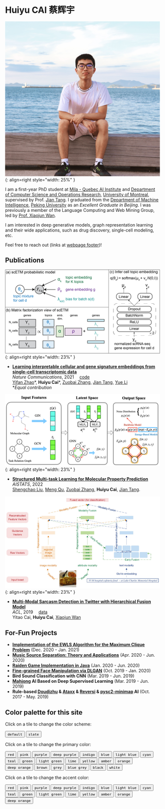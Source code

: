 # Huiyu CAI 蔡辉宇

![profile photo](assets/images/photo.jpg){: align=right style="width: 25%" }

I am a first-year PhD student at <a href="https://mila.quebec/en">Mila - Quebec AI Institute</a> and <a href="https://diro.umontreal.ca/english/home/">Department of Computer Science and Operations Research</a>, <a href="https://www.umontreal.ca/en/">University of Montreal</a>, supervised by Prof. <a href="https://jian-tang.com">Jian Tang</a>. I graduated from the <a href="http://www.cis.pku.edu.cn/">Department of Machine Intelligence</a>,
<a href="http://www.pku.edu.cn">Peking University</a> as an *Excellent Graduate in Beijing*.
I was previously a member of the Language Computing and Web Mining Group,
led by <a href="https://wanxiaojun.github.io/">Prof. Xiaojun Wan</a>.

I am interested in deep generative models, graph representation learning and their wide applications,
such as drug discovery, single-cell modeling, etc.

Feel free to reach out (links at [webpage footer](#index_bottom))!

## Publications

![scETM](assets/images/scETM.png){: align=right style="width: 23%" }

- [**Learning interpretable cellular and gene signature embeddings from single-cell transcriptomic data**](https://www.biorxiv.org/content/10.1101/2021.01.13.426593v2)<br><em>Nature Communications</em>, 2021 &emsp;[code](https://github.com/hui2000ji/scETM)<br><a href="https://yifnzhao.github.io/">Yifan Zhao</a>\*, <strong>Huiyu Cai</strong>\*, <a href="https://oxer11.github.io/">Zuobai Zhang</a>, <a href="https://jian-tang.com">Jian Tang</a>, <a href="https://www.cs.mcgill.ca/~yueli/">Yue Li</a><br> *<em>Equal contribution</em>

![SGNN-EBM](assets/images/SGNN-EBM.png){: align=right style="width: 23%" }

- [**Structured Multi-task Learning for Molecular Property Prediction**](http://aistats.org/aistats2022/)<br><em>AISTATS</em>, 2022<br><a href="https://chao1224.github.io/">Shengchao Liu</a>, <a href="https://mnqu.github.io/">Meng Qu</a>, <a href="https://oxer11.github.io/">Zuobai Zhang</a>, <strong>Huiyu Cai</strong>, <a href="https://jian-tang.com">Jian Tang</a>.

![multi-modal sarcasm detection](assets/images/ACL_2019.jpg){: align=right style="width: 23%" }

- [**Multi-Modal Sarcasm Detection in Twitter with Hierarchical Fusion Model**](https://www.aclweb.org/anthology/P19-1239/) <br><em>ACL</em>, 2019 &emsp;[data](https://github.com/headacheboy/data-of-multimodal-sarcasm-detection)<br>Yitao Cai, <strong>Huiyu Cai</strong>, <a href="https://wanxiaojun.github.io/">Xiaojun Wan</a>

## For-Fun Projects
- [**Implementation of the EWLS Algorithm for the Maximum Clique Problem**](assets/codes/EWLS.cpp) (Dec. 2020 - Jan. 2021)
- [**Music Source Separation: Theory and Applications**](assets/documents/Music%20Source%20Separation%20-%20Report.pdf) (Apr. 2020 - Jun. 2020)
- [**Raiden Game Implementation in Java**](https://github.com/hui2000ji/RaidenGame) (Jan. 2020 - Jun. 2020)
- [**Fine-grained Face Manipulation via DLGAN**](https://github.com/sunyaofeng8/AI-Intro) (Oct. 2019 - Jan. 2020)
- **Bird Sound Classification with CNN** (Mar. 2019 - Jun. 2019)
- **[Mahjong](https://www.botzone.org.cn/game/Mahjong-GB) AI Based on Deep Supervised Learning** (Mar. 2019 - Jun. 2019)
- **Rule-based [Doudizhu](https://www.botzone.org.cn/game/FightTheLandlord2) & [Ataxx](https://www.botzone.org.cn/game/Ataxx) & [Reversi](https://www.botzone.org.cn/game/Reversi) & [pysc2-minimap](https://github.com/deepmind/pysc2) AI** (Oct. 2017 - May. 2019)

## Color palette for this site

Click on a tile to change the color scheme:

<div class="tx-switch">
  <button data-md-color-scheme="default"><code>default</code></button>
  <button data-md-color-scheme="slate"><code>slate</code></button>
</div>

<script>
  var buttons = document.querySelectorAll("button[data-md-color-scheme]")
  buttons.forEach(function(button) {
    button.addEventListener("click", function() {
      var attr = this.getAttribute("data-md-color-scheme")
      document.body.dataset.mdColorScheme = attr
      localStorage.setItem("data-md-color-scheme", attr);

    })
  })
</script>

Click on a tile to change the primary color:

<style>
  .md-typeset button[data-md-color-primary] > code {
    background-color: var(--md-primary-fg-color);
    color: var(--md-primary-bg-color);
  }
</style>

<div class="tx-switch">
  <button data-md-color-primary="red"><code>red</code></button>
  <button data-md-color-primary="pink"><code>pink</code></button>
  <button data-md-color-primary="purple"><code>purple</code></button>
  <button data-md-color-primary="deep-purple"><code>deep purple</code></button>
  <button data-md-color-primary="indigo"><code>indigo</code></button>
  <button data-md-color-primary="blue"><code>blue</code></button>
  <button data-md-color-primary="light-blue"><code>light blue</code></button>
  <button data-md-color-primary="cyan"><code>cyan</code></button>
  <button data-md-color-primary="teal"><code>teal</code></button>
  <button data-md-color-primary="green"><code>green</code></button>
  <button data-md-color-primary="light-green"><code>light green</code></button>
  <button data-md-color-primary="lime"><code>lime</code></button>
  <button data-md-color-primary="yellow"><code>yellow</code></button>
  <button data-md-color-primary="amber"><code>amber</code></button>
  <button data-md-color-primary="orange"><code>orange</code></button>
  <button data-md-color-primary="deep-orange"><code>deep orange</code></button>
  <button data-md-color-primary="brown"><code>brown</code></button>
  <button data-md-color-primary="grey"><code>grey</code></button>
  <button data-md-color-primary="blue-grey"><code>blue grey</code></button>
  <button data-md-color-primary="black"><code>black</code></button>
  <button data-md-color-primary="white"><code>white</code></button>
</div>

<script>
  var buttons = document.querySelectorAll("button[data-md-color-primary]");
  Array.prototype.forEach.call(buttons, function(button) {
    button.addEventListener("click", function() {
      document.body.dataset.mdColorPrimary = this.dataset.mdColorPrimary;
      localStorage.setItem("data-md-color-primary", this.dataset.mdColorPrimary);
    })
  })
</script>

Click on a tile to change the accent color:

<style>
  .md-typeset button[data-md-color-accent] > code {
    background-color: var(--md-code-bg-color);
    color: var(--md-accent-fg-color);
  }
</style>

<div class="tx-switch">
  <button data-md-color-accent="red"><code>red</code></button>
  <button data-md-color-accent="pink"><code>pink</code></button>
  <button data-md-color-accent="purple"><code>purple</code></button>
  <button data-md-color-accent="deep-purple"><code>deep purple</code></button>
  <button data-md-color-accent="indigo"><code>indigo</code></button>
  <button data-md-color-accent="blue"><code>blue</code></button>
  <button data-md-color-accent="light-blue"><code>light blue</code></button>
  <button data-md-color-accent="cyan"><code>cyan</code></button>
  <button data-md-color-accent="teal"><code>teal</code></button>
  <button data-md-color-accent="green"><code>green</code></button>
  <button data-md-color-accent="light-green"><code>light green</code></button>
  <button data-md-color-accent="lime"><code>lime</code></button>
  <button data-md-color-accent="yellow"><code>yellow</code></button>
  <button data-md-color-accent="amber"><code>amber</code></button>
  <button data-md-color-accent="orange"><code>orange</code></button>
  <button data-md-color-accent="deep-orange"><code>deep orange</code></button>
</div>

<script>
  var buttons = document.querySelectorAll("button[data-md-color-accent]");
  Array.prototype.forEach.call(buttons, function(button) {
    button.addEventListener("click", function() {
      document.body.dataset.mdColorAccent = this.dataset.mdColorAccent;
      localStorage.setItem("data-md-color-accent", this.dataset.mdColorAccent);
    })
  })
  document.getElementsByClassName('md-nav__title')[1].click()
</script>

<div id="index_bottom"></div>